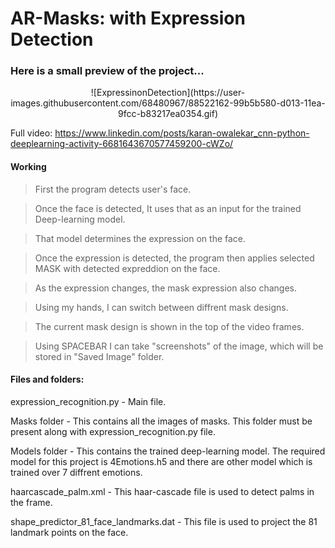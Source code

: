 # AR-Masks: with Expression Detection

### Here is a small preview of the project...
<p align="center">
![ExpressinonDetection](https://user-images.githubusercontent.com/68480967/88522162-99b5b580-d013-11ea-9fcc-b83217ea0354.gif)
</p>

Full video: https://www.linkedin.com/posts/karan-owalekar_cnn-python-deeplearning-activity-6681643670577459200-cWZo/

#### Working

> First the program detects user's face.

> Once the face is detected, It uses that as an input for the trained Deep-learning model.

> That model determines the expression on the face.

> Once the expression is detected, the program then applies selected MASK with detected expreddion on the face.

> As the expression changes, the mask expression also changes.

> Using my hands, I can switch between diffrent mask designs.

> The current mask design is shown in the top of the video frames.

> Using SPACEBAR I can take "screenshots" of the image, which will be stored in "Saved Image" folder.

#### Files and folders:

expression_recognition.py - Main file.
      
Masks folder - This contains all the images of masks. This folder must be present along with expression_recognition.py file.

Models folder - This contains the trained deep-learning model. The required model for this project is 4Emotions.h5 and there are other model which is trained over 7 diffrent emotions.
      
haarcascade_palm.xml - This haar-cascade file is used to detect palms in the frame.

shape_predictor_81_face_landmarks.dat - This file is used to project the 81 landmark points on the face.
